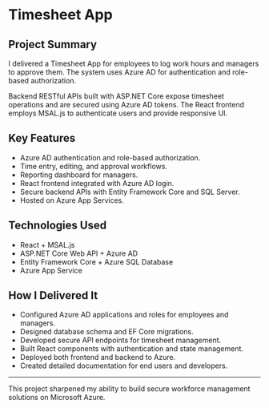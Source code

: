 # Timesheet App

## Project Summary  
I delivered a Timesheet App for employees to log work hours and managers to approve them. The system uses Azure AD for authentication and role-based authorization.

Backend RESTful APIs built with ASP.NET Core expose timesheet operations and are secured using Azure AD tokens. The React frontend employs MSAL.js to authenticate users and provide responsive UI.

## Key Features  
- Azure AD authentication and role-based authorization.  
- Time entry, editing, and approval workflows.  
- Reporting dashboard for managers.  
- React frontend integrated with Azure AD login.  
- Secure backend APIs with Entity Framework Core and SQL Server.  
- Hosted on Azure App Services.

## Technologies Used  
- React + MSAL.js  
- ASP.NET Core Web API + Azure AD  
- Entity Framework Core + Azure SQL Database  
- Azure App Service

## How I Delivered It  
- Configured Azure AD applications and roles for employees and managers.  
- Designed database schema and EF Core migrations.  
- Developed secure API endpoints for timesheet management.  
- Built React components with authentication and state management.  
- Deployed both frontend and backend to Azure.  
- Created detailed documentation for end users and developers.

---

This project sharpened my ability to build secure workforce management solutions on Microsoft Azure.
